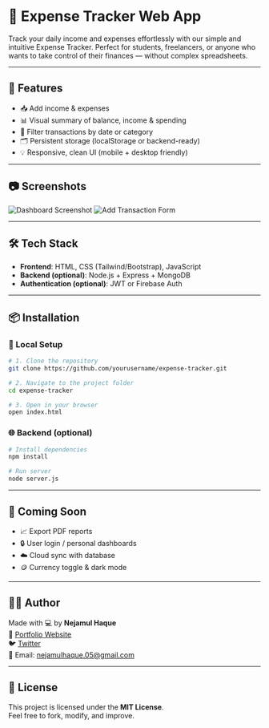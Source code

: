 
# 💸 Expense Tracker Web App

Track your daily income and expenses effortlessly with our simple and intuitive Expense Tracker. Perfect for students, freelancers, or anyone who wants to take control of their finances — without complex spreadsheets.

---

## 🚀 Features

- 📥 Add income & expenses
- 📊 Visual summary of balance, income & spending
- 📅 Filter transactions by date or category
- 🗂️ Persistent storage (localStorage or backend-ready)
- 💡 Responsive, clean UI (mobile + desktop friendly)

---

## 📷 Screenshots

![Dashboard Screenshot](./screenshots/dashboard.png)
![Add Transaction Form](./screenshots/add-form.png)

---

## 🛠️ Tech Stack

- **Frontend**: HTML, CSS (Tailwind/Bootstrap), JavaScript
- **Backend (optional)**: Node.js + Express + MongoDB
- **Authentication (optional)**: JWT or Firebase Auth

---

## 📦 Installation

### 🧱 Local Setup

```bash
# 1. Clone the repository
git clone https://github.com/yourusername/expense-tracker.git

# 2. Navigate to the project folder
cd expense-tracker

# 3. Open in your browser
open index.html
```

### 🌐 Backend (optional)

```bash
# Install dependencies
npm install

# Run server
node server.js
```

---

## 🧪 Coming Soon

- 📈 Export PDF reports
- 🔒 User login / personal dashboards
- ☁️ Cloud sync with database
- 🪙 Currency toggle & dark mode

---

## 🙋‍♂️ Author

Made with 💻 by **Nejamul Haque**  
🔗 [Portfolio Website](https://portfolio-ai-theta.vercel.app/)  
🐦 [Twitter](https://twitter.com/Nejamul_Haque_)  
📧 Email: nejamulhaque.05@gmail.com

---

## 📄 License

This project is licensed under the **MIT License**.  
Feel free to fork, modify, and improve.
